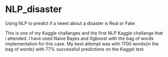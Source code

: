 # NLP_disaster
Using NLP to predict if a tweet about a disaster is Real or Fake

This is one of my Kaggle challanges and the first NLP Kaggle challange that i attended.
I have used Naive Bayes and Xgboost with the bag of words implementation for this case.
My best attempt was with 1700 words(in the bag of words) with 77% successfull predictions on the Kaggel test.
